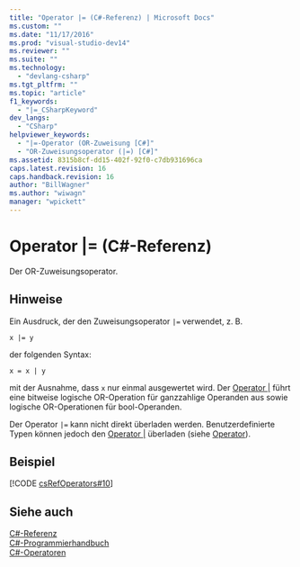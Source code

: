 ```yaml
---
title: "Operator |= (C#-Referenz) | Microsoft Docs"
ms.custom: ""
ms.date: "11/17/2016"
ms.prod: "visual-studio-dev14"
ms.reviewer: ""
ms.suite: ""
ms.technology: 
  - "devlang-csharp"
ms.tgt_pltfrm: ""
ms.topic: "article"
f1_keywords: 
  - "|=_CSharpKeyword"
dev_langs: 
  - "CSharp"
helpviewer_keywords: 
  - "|=-Operator (OR-Zuweisung [C#]"
  - "OR-Zuweisungsoperator (|=) [C#]"
ms.assetid: 8315b8cf-dd15-402f-92f0-c7db931696ca
caps.latest.revision: 16
caps.handback.revision: 16
author: "BillWagner"
ms.author: "wiwagn"
manager: "wpickett"
---
```

# Operator |= (C#-Referenz)
Der OR\-Zuweisungsoperator.  
  
## Hinweise  
 Ein Ausdruck, der den Zuweisungsoperator `|=` verwendet, z. B.  
  
```  
x |= y  
```  
  
 der folgenden Syntax:  
  
```  
x = x | y  
```  
  
 mit der Ausnahme, dass `x` nur einmal ausgewertet wird.  Der [Operator &#124;](../../../csharp/language-reference/operators/or-operator.md) führt eine bitweise logische OR\-Operation für ganzzahlige Operanden aus sowie logische OR\-Operationen für bool\-Operanden.  
  
 Der Operator `|=` kann nicht direkt überladen werden. Benutzerdefinierte Typen können jedoch den [Operator &#124;](../../../csharp/language-reference/operators/or-operator.md) überladen \(siehe [Operator](../../../csharp/language-reference/keywords/operator.md)\).  
  
## Beispiel  
 [!CODE [csRefOperators#10](../CodeSnippet/VS_Snippets_VBCSharp/csrefOperators#10)]  
  
## Siehe auch  
 [C\#\-Referenz](../../../csharp/language-reference/index.md)   
 [C\#\-Programmierhandbuch](../../../csharp/programming-guide/index.md)   
 [C\#\-Operatoren](../../../csharp/language-reference/operators/index.md)